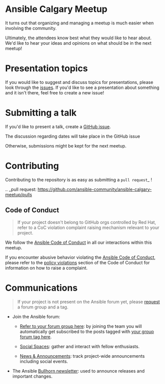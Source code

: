 # Ansible Calgary Meetup

It turns out that organizing and managing a meetup is much easier when involving
the community.

Ultimately, the attendees know best what they would like to hear about.
We'd like to hear your ideas and opinions on what should be in the next meetup!

# Presentation topics


If you would like to suggest and discuss topics for presentations, please look
through the [issues](https://github.com/ansible-community/ansible-calgary-meetup/issues
).
If you'd like to see a presentation about something and it isn't there, feel
free to create a new issue!

# Submitting a talk


If you'd like to present a talk, create a [GitHub issue](https://github.com/ansible-community/ansible-calgary-meetup/issues/new/choose
).

The discussion regarding dates will take place in the GitHub issue

Otherwise, submissions might be kept for the next meetup.


# Contributing


Contributing to the repository is as easy as submitting a `pull request`_ !

.. _pull request: https://github.com/ansible-community/ansible-calgary-meetup/pulls




## Code of Conduct

> If your project doesn't belong to GitHub orgs controlled by Red Hat, refer to a CoC violation complaint raising mechanism relevant to your project.

We follow the [Ansible Code of Conduct](https://docs.ansible.com/ansible/latest/community/code_of_conduct.html) in all our interactions within this meetup.

If you encounter abusive behavior violating the [Ansible Code of Conduct](https://docs.ansible.com/ansible/latest/community/code_of_conduct.html), please refer to the [policy violations](https://docs.ansible.com/ansible/latest/community/code_of_conduct.html#policy-violations) section of the Code of Conduct for information on how to raise a complaint.

# Communications

> If your project is not present on the Ansible forum yet, please [request](https://forum.ansible.com/t/requesting-a-forum-group/503/17) a forum group and a tag.

* Join the Ansible forum:
    * [Refer to your forum group here](https://forum.ansible.com/g/): by joining the team you will automatically get subscribed to the posts tagged with [your group forum tag here](https://forum.ansible.com/tags).
   
    * [Social Spaces](https://forum.ansible.com/c/chat/4): gather and interact with fellow enthusiasts.
    * [News & Announcements](https://forum.ansible.com/c/news/5/none): track project-wide announcements including social events.

* The Ansible [Bullhorn newsletter](https://forum.ansible.com/t/about-the-newsletter-category/166): used to announce releases and important changes.

